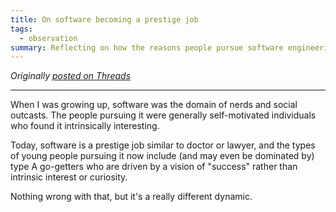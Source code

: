 ```yaml
---
title: On software becoming a prestige job
tags:
  - observation
summary: Reflecting on how the reasons people pursue software engineering has evolved
---
```

_Originally_ [_posted on Threads_](https://www.threads.net/@captbaritone/post/CymXL0yPX3w)

---

When I was growing up, software was the domain of nerds and social outcasts. The people pursuing it were generally self-motivated individuals who found it intrinsically interesting.

Today, software is a prestige job similar to doctor or lawyer, and the types of young people pursuing it now include (and may even be dominated by) type A go-getters who are driven by a vision of "success" rather than intrinsic interest or curiosity.

Nothing wrong with that, but it's a really different dynamic.
